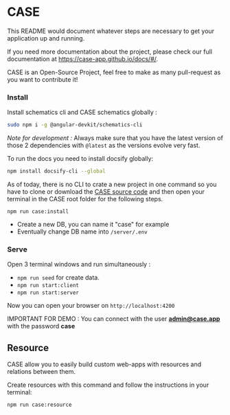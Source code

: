 # CASE

This README would document whatever steps are necessary to get your application up and running.

If you need more documentation about the project, please check our full documentation at https://case-app.github.io/docs/#/.

CASE is an Open-Source Project, feel free to make as many pull-request as you want to contribute it!

### Install

Install schematics cli and CASE schematics globally :

```bash
sudo npm i -g @angular-devkit/schematics-cli
```

_Note for development :_ Always make sure that you have the latest version of those 2 dependencies with `@latest` as the versions evolve very fast.

To run the docs you need to install docsify globally:

```bash
npm install docsify-cli --global
```

As of today, there is no CLI to crate a new project in one command so you have to clone or download the [CASE source code](https://github.com/case-app/case) and then open your terminal in the CASE root folder for the following steps.

```
npm run case:install
```

- Create a new DB, you can name it "case" for example
- Eventually change DB name into `/server/.env`

### Serve

Open 3 terminal windows and run simultaneously :

- `npm run seed` for create data.
- `npm run start:client`
- `npm run start:server`

Now you can open your browser on `http://localhost:4200`

IMPORTANT FOR DEMO : You can connect with the user **admin@case.app** with the password **case**

## Resource

CASE allow you to easily build custom web-apps with resources and relations between them.

Create resources with this command and follow the instructions in your terminal:

```
npm run case:resource
```
